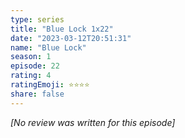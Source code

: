 ```yaml
---
type: series
title: "Blue Lock 1x22"
date: "2023-03-12T20:51:31"
name: "Blue Lock"
season: 1
episode: 22
rating: 4
ratingEmoji: ⭐️⭐️⭐️⭐️
share: false
---
```


_[No review was written for this episode]_
